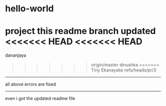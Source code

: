 # hello-world
project
this readme branch updated 
<<<<<<< HEAD
<<<<<<< HEAD
=======
dananjaya
>>>>>>> origin/master
dinushka
=======
Tiny Ekanayake
>>>>>>> refs/heads/pr/3

********************************
all above errors are fixed 
**************************



even i got the updated readme file
